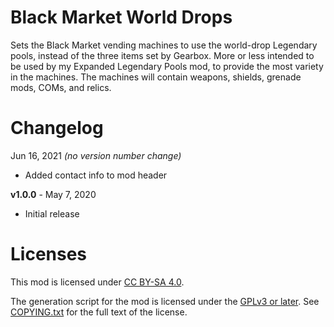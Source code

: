 Black Market World Drops
========================

Sets the Black Market vending machines to use the world-drop Legendary
pools, instead of the three items set by Gearbox.  More or less
intended to be used by my Expanded Legendary Pools mod, to provide the
most variety in the machines.  The machines will contain weapons,
shields, grenade mods, COMs, and relics.

Changelog
=========

Jun 16, 2021 *(no version number change)*
 * Added contact info to mod header

**v1.0.0** - May 7, 2020
 * Initial release
 
Licenses
========

This mod is licensed under [CC BY-SA 4.0](https://creativecommons.org/licenses/by-sa/4.0/).

The generation script for the mod is licensed under the
[GPLv3 or later](https://www.gnu.org/licenses/quick-guide-gplv3.html).
See [COPYING.txt](../../COPYING.txt) for the full text of the license.

